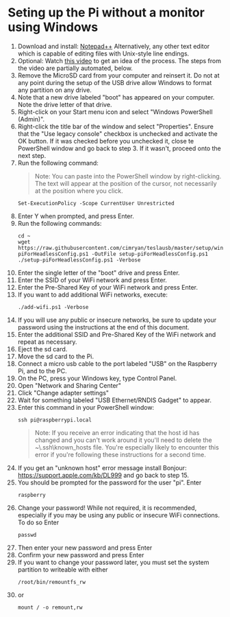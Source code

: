 # Seting up the Pi without a monitor using Windows
1. Download and install: [Notepad++](https://notepad-plus-plus.org/) Alternatively, any other text editor which is capable of editing files with Unix-style line endings.
1. Optional: Watch [this video](https://www.youtube.com/watch?v=xj3MPmJhAPU) to get an idea of the process. The steps from the video are partially automated, below.
1. Remove the MicroSD card from your computer and reinsert it. Do not at any point during the setup of the USB drive allow Windows to format any partition on any drive.
1. Note that a new drive labeled "boot" has appeared on your computer. Note the drive letter of that drive.
1. Right-click on your Start menu icon and select "Windows PowerShell (Admin)".
1. Right-click the title bar of the window and select "Properties". Ensure that the "Use legacy console" checkbox is unchecked and activate the OK button. If it was checked before you unchecked it, close te PowerShell window and go back to step 3. If it wasn't, proceed onto the next step.
1. Run the following command:
    > Note: You can paste into the PowerShell window by right-clicking. The text will appear at the position of the cursor, not necessarily at the position where you click.
    ```
    Set-ExecutionPolicy -Scope CurrentUser Unrestricted
    ```
1. Enter Y when prompted, and press Enter.
1. Run the following commands:
    ```
    cd ~
    wget https://raw.githubusercontent.com/cimryan/teslausb/master/setup/windows/setup-piForHeadlessConfig.ps1 -OutFile setup-piForHeadlessConfig.ps1
    ./setup-piForHeadlessConfig.ps1 -Verbose
    ```
1. Enter the single letter of the "boot" drive and press Enter.
1. Enter the SSID of your WiFi network and press Enter.
1. Enter the Pre-Shared Key of your WiFi network and press Enter.
1. If you want to add additional WiFi networks, execute:
    ```
    ./add-wifi.ps1 -Verbose
    ```
1. If you will use any public or insecure networks, be sure to update your password using the instructions at the end of this document.
1. Enter the additional SSID and Pre-Shared Key of the WiFi network and repeat as necessary.
1. Eject the sd card.
1. Move the sd card to the Pi.
1. Connect a micro usb cable to the port labeled "USB" on the Raspberry Pi, and to the PC.
1. On the PC, press your Windows key, type Control Panel.
1. Open "Network and Sharing Center"
1. Click "Change adapter settings"
1. Wait for something labeled "USB Ethernet/RNDIS Gadget" to appear.
1. Enter this command in your PowerShell window:
    ```
    ssh pi@raspberrypi.local
    ```
    > Note: If you receive an error indicating that the host id has changed and you can't work around it you'll need to delete the ~\\.ssh\known_hosts file. You're especially likely to encounter this error if you're following these instructions for a second time.
1. If you get an "unknown host" error message install Bonjour: https://support.apple.com/kb/DL999 and go back to step 15.
1. You should be prompted for the password for the user "pi". Enter
    ```
    raspberry
    ```
1. Change your password! While not required, it is recommended, especially if you may be using any public or insecure WiFi connections.  To do so Enter
    ```
    passwd
    ```
1. Then enter your new password and press Enter
1. Confirm your new password and press Enter
1. If you want to change your password later, you must set the system partition to writeable with either
    ```
    /root/bin/remountfs_rw
    ```
1. or
    ```
    mount / -o remount,rw
    ```
